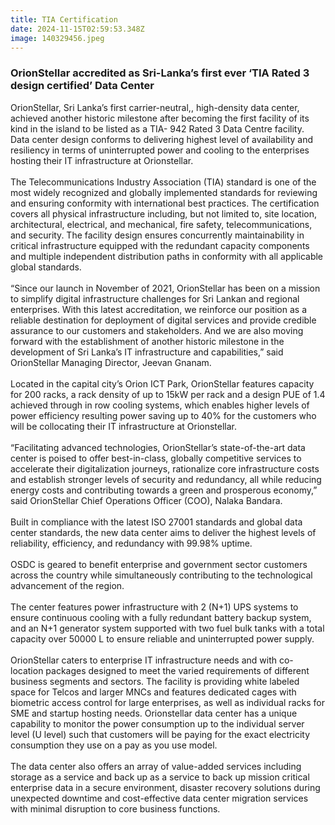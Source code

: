 ```yaml
---
title: TIA Certification
date: 2024-11-15T02:59:53.348Z
image: 140329456.jpeg
---
```

<!--StartFragment-->

### OrionStellar accredited as Sri-Lanka’s first ever ‘TIA Rated 3 design certified’ Data Center

OrionStellar, Sri Lanka’s first carrier-neutral,, high-density data center, achieved another historic milestone after becoming the first facility of its kind in the island to be listed as a TIA- 942 Rated 3 Data Centre facility. Data center design conforms to delivering highest level of availability and resiliency in terms of uninterrupted power and cooling to the enterprises hosting their IT infrastructure at Orionstellar.\
\
The Telecommunications Industry Association (TIA) standard is one of the most widely recognized and globally implemented standards for reviewing and ensuring conformity with international best practices. The certification covers all physical infrastructure including, but not limited to, site location, architectural, electrical, and mechanical, fire safety, telecommunications, and security. The facility design ensures concurrently maintainability in critical infrastructure equipped with the redundant capacity components and multiple independent distribution paths in conformity with all applicable global standards.\
\
“Since our launch in November of 2021, OrionStellar has been on a mission to simplify digital infrastructure challenges for Sri Lankan and regional enterprises. With this latest accreditation, we reinforce our position as a reliable destination for deployment of digital services and provide credible assurance to our customers and stakeholders. And we are also moving forward with the establishment of another historic milestone in the development of Sri Lanka’s IT infrastructure and capabilities,” said OrionStellar Managing Director, Jeevan Gnanam.\
\
Located in the capital city’s Orion ICT Park, OrionStellar features capacity for 200 racks, a rack density of up to 15kW per rack and a design PUE of 1.4 achieved through in row cooling systems, which enables higher levels of power efficiency resulting power saving up to 40% for the customers who will be collocating their IT infrastructure at Orionstellar.\
\
“Facilitating advanced technologies, OrionStellar’s state-of-the-art data center is poised to offer best-in-class, globally competitive services to accelerate their digitalization journeys, rationalize core infrastructure costs and establish stronger levels of security and redundancy, all while reducing energy costs and contributing towards a green and prosperous economy,” said OrionStellar Chief Operations Officer (COO), Nalaka Bandara.\
\
Built in compliance with the latest ISO 27001 standards and global data center standards, the new data center aims to deliver the highest levels of reliability, efficiency, and redundancy with 99.98% uptime.\
\
OSDC is geared to benefit enterprise and government sector customers across the country while simultaneously contributing to the technological advancement of the region.\
\
The center features power infrastructure with 2 (N+1) UPS systems to ensure continuous cooling with a fully redundant battery backup system, and an N+1 generator system supported with two fuel bulk tanks with a total capacity over 50000 L to ensure reliable and uninterrupted power supply.\
\
OrionStellar caters to enterprise IT infrastructure needs and with co-location packages designed to meet the varied requirements of different business segments and sectors. The facility is providing white labeled space for Telcos and larger MNCs and features dedicated cages with biometric access control for large enterprises, as well as individual racks for SME and startup hosting needs. Orionstellar data center has a unique capability to monitor the power consumption up to the individual server level (U level) such that customers will be paying for the exact electricity consumption they use on a pay as you use model.\
\
The data center also offers an array of value-added services including storage as a service and back up as a service to back up mission critical enterprise data in a secure environment, disaster recovery solutions during unexpected downtime and cost-effective data center migration services with minimal disruption to core business functions.

<!--EndFragment-->